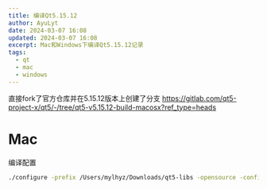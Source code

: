 ```yaml
---
title: 编译Qt5.15.12
author: AyuLyt
date: 2024-03-07 16:08
updated: 2024-03-07 16:08
excerpt: Mac和Windows下编译Qt5.15.12记录
tags:
  - qt
  - mac
  - windows
---
```

直接fork了官方仓库并在5.15.12版本上创建了分支
https://gitlab.com/qt5-project-x/qt5/-/tree/qt5-v5.15.12-build-macosx?ref_type=heads

# Mac

编译配置

```bash
./configure -prefix /Users/mylhyz/Downloads/qt5-libs -opensource -confirm-license -no-compile-examples -nomake examples -nomake tests
```

